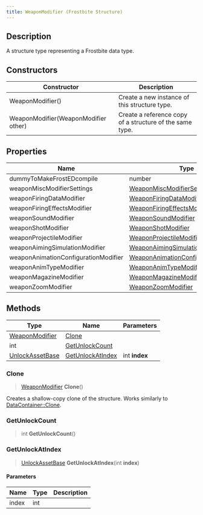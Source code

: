```yaml
---
title: WeaponModifier (Frostbite Structure)
---
```

## Description

A structure type representing a Frostbite data type.

## Constructors

| Constructor                          | Description                                              |
| ------------------------------------ | -------------------------------------------------------- |
| WeaponModifier()                     | Create a new instance of this structure type.            |
| WeaponModifier(WeaponModifier other) | Create a reference copy of a structure of the same type. |

## Properties

| Name                                 | Type                                                                         | Description |
| ------------------------------------ | ---------------------------------------------------------------------------- | ----------- |
| dummyToMakeFrostEDcompile            | number                                                                       |             |
| weaponMiscModifierSettings           | [WeaponMiscModifierSettings](WeaponMiscModifierSettings)                     |             |
| weaponFiringDataModifier             | [WeaponFiringDataModifier](WeaponFiringDataModifier)                         |             |
| weaponFiringEffectsModifier          | [WeaponFiringEffectsModifier](WeaponFiringEffectsModifier)                   |             |
| weaponSoundModifier                  | [WeaponSoundModifier](WeaponSoundModifier)                                   |             |
| weaponShotModifier                   | [WeaponShotModifier](WeaponShotModifier)                                     |             |
| weaponProjectileModifier             | [WeaponProjectileModifier](WeaponProjectileModifier)                         |             |
| weaponAimingSimulationModifier       | [WeaponAimingSimulationModifier](WeaponAimingSimulationModifier)             |             |
| weaponAnimationConfigurationModifier | [WeaponAnimationConfigurationModifier](WeaponAnimationConfigurationModifier) |             |
| weaponAnimTypeModifier               | [WeaponAnimTypeModifier](WeaponAnimTypeModifier)                             |             |
| weaponMagazineModifier               | [WeaponMagazineModifier](WeaponMagazineModifier)                             |             |
| weaponZoomModifier                   | [WeaponZoomModifier](WeaponZoomModifier)                                     |             |

## Methods

| Type                               | Name                                  | Parameters    |
| ---------------------------------- | ------------------------------------- | ------------- |
| [WeaponModifier](WeaponModifier)   | [Clone](#clone)                       |               |
| int                                | [GetUnlockCount](#getunlockcount)     |               |
| [UnlockAssetBase](UnlockAssetBase) | [GetUnlockAtIndex](#getunlockatindex) | int **index** |

### Clone

> [WeaponModifier](WeaponModifier) **Clone**()

Creates a shallow-copy clone of the structure. Works similarly to [DataContainer::Clone](/vext/ref/cls/shr/datacontainer#clone).

### GetUnlockCount

> int **GetUnlockCount**()

### GetUnlockAtIndex

> [UnlockAssetBase](UnlockAssetBase) **GetUnlockAtIndex**(int **index**)

#### Parameters

| Name  | Type | Description |
| ----- | ---- | ----------- |
| index | int  |             |
